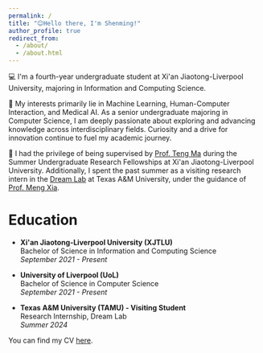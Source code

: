 ```yaml
---
permalink: /
title: "😊Hello there, I'm Shenming!"
author_profile: true
redirect_from: 
  - /about/
  - /about.html
---
```


💻 I'm a fourth-year undergraduate student at Xi'an Jiaotong-Liverpool University, majoring in Information and Computing Science.

🔬 My interests primarily lie in Machine Learning, Human-Computer Interaction, and Medical AI. As a senior undergraduate majoring in Computer Science, I am deeply passionate about exploring and advancing knowledge across interdisciplinary fields. Curiosity and a drive for innovation continue to fuel my academic journey.

🌟 I had the privilege of being supervised by [Prof. Teng Ma](https://scholar.xjtlu.edu.cn/en/persons/TengMa) during the Summer Undergraduate Research Fellowships at Xi'an Jiaotong-Liverpool University. Additionally, I spent the past summer as a visiting research intern in the [Dream Lab](https://www.xiameng.org/DreamLab/) at Texas A&M University, under the guidance of [Prof. Meng Xia](https://www.xiameng.org/).

# Education

- **Xi'an Jiaotong-Liverpool University (XJTLU)**  
  Bachelor of Science in Information and Computing Science  
  *September 2021 - Present*  

- **University of Liverpool (UoL)**  
  Bachelor of Science in Computer Science  
  *September 2021 - Present*  

- **Texas A&M University (TAMU) - Visiting Student**  
  Research Internship, Dream Lab  
  *Summer 2024*  

You can find my CV [here](../assets/Curriculum_Vitae.pdf).

